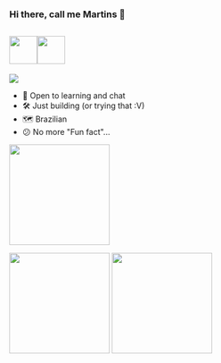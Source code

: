 ### Hi there, call me Martins :ghost: 
[<img height="50em" src="https://images.credly.com/size/340x340/images/6a254dad-77e5-4e71-8049-94e5c7a15981/azure-fundamentals-600x600.png" />](https://www.credly.com/badges/42b407ff-1ed6-4c63-91a3-c161d0c5cc17)[<img height="50em" src="https://cdn.qwiklabs.com/lgxK3TpAlbNALRuOKfnPYDtiuhplriMBS2%2FBqEpt%2BB0%3D">](https://www.qwiklabs.com/public_profiles/9cfe6470-50c8-4f4f-abb7-790277e23a87/badges/1559428)
--------------

[<img src="https://img.shields.io/badge/LinkedIn-0077B5?style=for-the-badge&logo=linkedin&logoColor=white" />](https://www.linkedin.com/in/lucasmrtins/) 

- :eyes: Open to learning and chat 
- :hammer_and_wrench: Just building (or trying that :V)
- :world_map: Brazilian
- :confused: No more "Fun fact"...

<img height="180em" src="https://github-readme-stats.vercel.app/api?username=lcs-martins&show_icons=true&hide_border=true&hide_rank=true" /> 

<img height="180em" src="https://img1.picmix.com/output/stamp/normal/8/6/5/6/1756568_c4174.gif" /> <img height="180em" src="https://github-readme-stats.vercel.app/api/top-langs/?username=lcs-martins&layout=compact&hide_border=true" /> 




